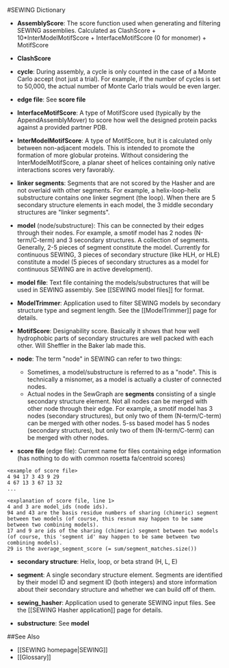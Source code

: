 #SEWING Dictionary
* **AssemblyScore**: The score function used when generating and filtering SEWING assemblies. Calculated as ClashScore + 10*InterModelMotifScore + InterfaceMotifScore (0 for monomer) + MotifScore

* **ClashScore**

* **cycle**: During assembly, a cycle is only counted in the case of a Monte Carlo accept (not just a trial). For example, if the number of cycles is set to 50,000, the actual number of Monte Carlo trials would be even larger.

* **edge file**: See **score file**

* **InterfaceMotifScore**:  A type of MotifScore used (typically by the AppendAssemblyMover) to score how well the designed protein packs against a provided partner PDB.

* **InterModelMotifScore**: A type of MotifScore, but it is calculated only between non-adjacent models. This is intended to promote the formation of more globular proteins. Without considering the InterModelMotifScore, a planar sheet of helices containing only native interactions scores very favorably.

* **linker segments**: Segments that are not scored by the Hasher and are not overlaid with other segments. For example, a helix-loop-helix substructure contains one linker segment (the loop). When there are 5 secondary structure elements in each model, the 3 middle secondary structures are "linker segments".

* **model** (node/substructure): This can be connected by their edges through their nodes. For example, a smotif model has 2 nodes (N-term/C-term) and 3 secondary structures. A collection of segments. Generally, 2-5 pieces of segment constitute the model. Currently for continuous SEWING, 3 pieces of secondary structure (like HLH, or HLE) constitute a model (5 pieces of secondary structures as a model for continuous SEWING are in active development). 

* **model file**: Text file containing the models/substructures that will be used in SEWING assembly. See [[SEWING model files]] for format.

* **ModelTrimmer**: Application used to filter SEWING models by secondary structure type and segment length. See the [[ModelTrimmer]] page for details.

* **MotifScore**: Designability score. Basically it shows that how well hydrophobic parts of secondary structures are well packed with each other. Will Sheffler in the Baker lab made this.

* **node**: The term "node" in SEWING can refer to two things:
  - Sometimes, a model/substructure is referred to as a "node". This is technically a misnomer, as a model is actually a cluster of connected nodes.
  - Actual nodes in the SewGraph are **segments** consisting of a single secondary structure element. Not all nodes can be merged with other node through their edge. For example, a smotif model has 3 nodes (secondary structures), but only two of them (N-term/C-term) can be merged with other nodes. 5-ss based model has 5 nodes (secondary structures), but only two of them (N-term/C-term) can be merged with other nodes.

* **score file** (edge file): Current name for files containing edge information (has nothing to do with common rosetta fa/centroid scores)
``` 
<example of score file>
4 94 17 3 43 9 29
4 67 13 3 67 13 32
...

<explanation of score file, line 1>
4 and 3 are model_ids (node ids).
94 and 43 are the basis residue numbers of sharing (chimeric) segment between two models (of course, this resnum may happen to be same between two combining models).
17 and 9 are ids of the sharing (chimeric) segment between two models (of course, this 'segment id' may happen to be same between two combining models).
29 is the average_segment_score (= sum/segment_matches.size())
```

* **secondary structure**: Helix, loop, or beta strand (H, L, E)

* **segment**: A single secondary structure element. Segments are identified by their model ID and segment ID (both integers) and store information about their secondary structure and whether we can build off of them. 

* **sewing_hasher**: Application used to generate SEWING input files. See the [[SEWING Hasher application]] page for details.

* **substructure**: See **model**

##See Also
* [[SEWING homepage|SEWING]]
* [[Glossary]]